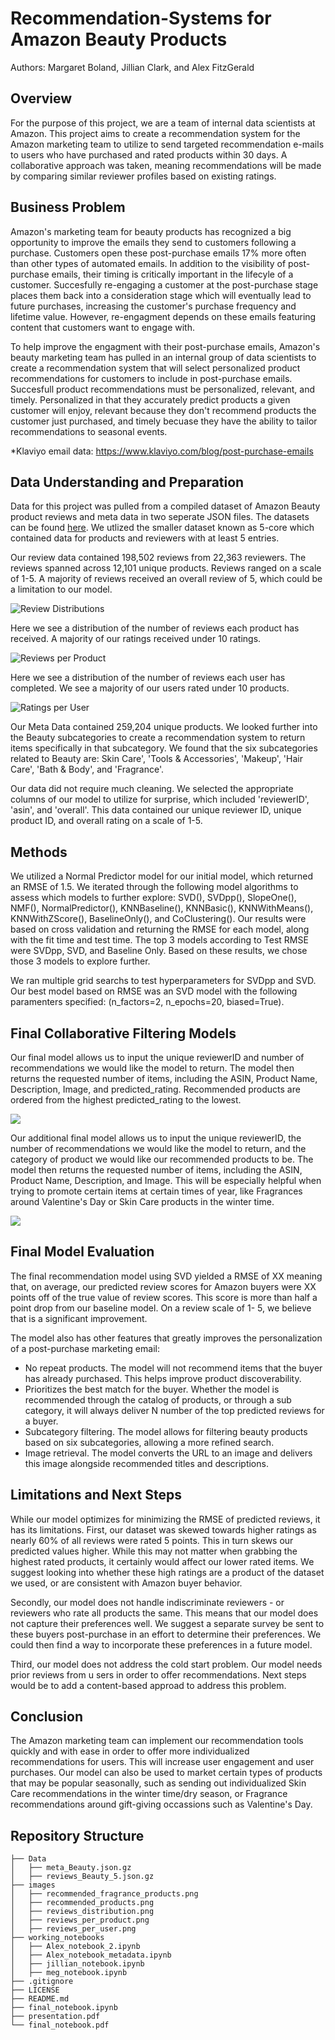 # Recommendation-Systems for Amazon Beauty Products
Authors: Margaret Boland, Jillian Clark, and Alex FitzGerald

## Overview
For the purpose of this project, we are a team of internal data scientists at Amazon. This project aims to create a recommendation system for the Amazon marketing team to utilize to send targeted recommendation e-mails to users who have purchased and rated products within 30 days. A collaborative approach was taken, meaning recommendations will be made by comparing similar reviewer profiles based on existing ratings. 

## Business Problem
Amazon's marketing team for beauty products has recognized a big opportunity to improve the emails they send to customers following a purchase. Customers open these post-purchase emails 17% more often than other types of automated emails. In addition to the visibility of post-purchase emails, their timing is critically important in the lifecyle of a customer. Succesfully re-engaging a customer at the post-purchase stage places them back into a consideration stage which will eventually lead to future purchases, increasing the customer's purchase frequency and lifetime value. However, re-engagment depends on these emails featuring content that customers want to engage with.

To help improve the engagment with their post-purchase emails, Amazon's beauty marketing team has pulled in an internal group of data scientists to create a recommendation system that will select personalized product recommendations for customers to include in post-purchase emails. Succesfull product recommendations must be personalized, relevant, and timely. Personalized in that they accurately predict products a given customer will enjoy, relevant because they don't recommend products the customer just purchased, and timely becuase they have the ability to tailor recommendations to seasonal events.

*Klaviyo email data: https://www.klaviyo.com/blog/post-purchase-emails

## Data Understanding and Preparation
Data for this project was pulled from a compiled dataset of Amazon Beauty product reviews and meta data in two seperate JSON files. The datasets can be found [here](http://jmcauley.ucsd.edu/data/amazon/links.html). We utlized the smaller dataset known as 5-core which contained data for products and reviewers with at least 5 entries. 

Our review data contained 198,502 reviews from 22,363 reviewers. The reviews spanned across 12,101 unique products. Reviews ranged on a scale of 1-5. A majority of reviews received an overall review of 5, which could be a limitation to our model. 

![Review Distributions](./images/reviews_distribution.png)

Here we see a distribution of the number of reviews each product has received. A majority of our ratings received under 10 ratings.

![Reviews per Product](./images/reviews_per_product.png)

Here we see a distribution of the number of reviews each user has completed. We see a majority of our users rated under 10 products.

![Ratings per User](./images/reviews_per_user.png)

Our Meta Data contained 259,204 unique products. We looked further into the Beauty subcategories to create a recommendation system to return items specifically in that subcategory. We found that the six subcategories related to Beauty are: Skin Care', 'Tools & Accessories', 'Makeup', 'Hair Care', 'Bath & Body', and 'Fragrance'.

Our data did not require much cleaning. We selected the appropriate columns of our model to utilize for surprise, which included 'reviewerID', 'asin', and 'overall'. This data contained our unique reviewer ID, unique product ID, and overall rating on a scale of 1-5.

## Methods

We utilized a Normal Predictor model for our initial model, which returned an RMSE of 1.5. We iterated through the following model algorithms to assess which models to further explore: SVD(), SVDpp(), SlopeOne(), NMF(), NormalPredictor(), KNNBaseline(), KNNBasic(), KNNWithMeans(), KNNWithZScore(), BaselineOnly(), and CoClustering(). Our results were based on cross validation and returning the RMSE for each model, along with the fit time and test time. The top 3 models according to Test RMSE were SVDpp, SVD, and Baseline Only. Based on these results, we chose those 3 models to explore further.

We ran multiple grid searchs to test hyperparameters for SVDpp and SVD. Our best model based on RMSE was an SVD model with the following paramenters specified: (n_factors=2, n_epochs=20, biased=True).


## Final Collaborative Filtering Models

Our final model allows us to input the unique reviewerID and number of recommendations we would like the model to return. The model then returns the requested number of items, including the ASIN, Product Name, Description, Image, and predicted_rating. Recommended products are ordered from the highest predicted_rating to the lowest.

![](./images/recommended_products.png)

Our additional final model allows us to input the unique reviewerID, the number of recommendations we would like the model to return, and the category of product we would like our recommended products to be. The model then returns the requested number of items, including the ASIN, Product Name, Description, and Image. This will be especially helpful when trying to promote certain items at certain times of year, like Fragrances around Valentine's Day or Skin Care products in the winter time. 

![](./images/recommended_fragrance_products.png)

## Final Model Evaluation
The final recommendation model using  SVD yielded a RMSE of XX meaning that, on average, our predicted review scores for Amazon buyers were XX points off of the true value of review scores. This score is more than half a point drop from our baseline model. On a review scale of 1- 5, we believe that is a significant improvement. 

The model also has other features that greatly improves the personalization of a post-purchase marketing email: 
- No repeat products. The model will not recommend items that the buyer has already purchased. This helps improve product discoverability. 
- Prioritizes the best match for the buyer. Whether the model is recommended through the catalog of products, or through a sub category, it will always deliver N number of the top predicted reviews for a buyer. 
- Subcategory filtering. The model allows for filtering beauty products based on six subcategories, allowing a more refined search. 
- Image retrieval. The model converts the URL to an image and delivers this image alongside recommended titles and descriptions.

## Limitations and Next Steps
While our model optimizes for minimizing the RMSE of predicted reviews, it has its limitations. First, our dataset was skewed towards higher ratings as nearly 60% of all reviews were rated 5 points. This in turn skews our predicted values higher. While this may not matter when grabbing the highest rated products, it certainly would affect our lower rated items. We suggest looking into whether these high ratings are a product of the dataset we used, or are consistent with Amazon buyer behavior. 

Secondly,  our model does not handle indiscriminate reviewers - or reviewers who rate all products the same. This means that our model does not capture their preferences well. We suggest a separate survey be sent to these buyers post-purchase in an effort to determine their preferences. We could then find a way to incorporate these preferences in a future model. 

Third, our model does not address the cold start problem. Our model needs prior reviews from u sers in order to offer recommendations. Next steps would be to add a content-based approad to address this problem.

## Conclusion

The Amazon marketing team can implement our recommendation tools quickly and with ease in order to offer more individualized recommendations for users. This will increase user engagement and user purchases. Our model can also be used to market certain types of products that may be popular seasonally, such as sending out individualized Skin Care recommendations in the winter time/dry season, or Fragrance recommendations around gift-giving occassions such as Valentine's Day.

## Repository Structure
```
├── Data
│   ├── meta_Beauty.json.gz
│   ├── reviews_Beauty_5.json.gz
├── images
│   ├── recommended_fragrance_products.png
│   ├── recommended_products.png
│   ├── reviews_distribution.png
│   ├── reviews_per_product.png
│   ├── reviews_per_user.png
├── working_notebooks
│   ├── Alex_notebook_2.ipynb
│   ├── Alex_notebook_metadata.ipynb
│   ├── jillian_notebook.ipynb
│   ├── meg_notebook.ipynb
├── .gitignore
├── LICENSE
├── README.md
├── final_notebook.ipynb
├── presentation.pdf
└── final_notebook.pdf
```
